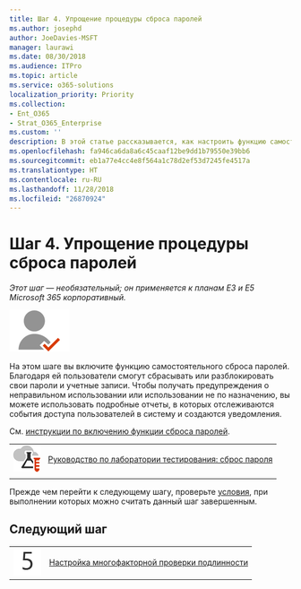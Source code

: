 ```yaml
---
title: Шаг 4. Упрощение процедуры сброса паролей
ms.author: josephd
author: JoeDavies-MSFT
manager: laurawi
ms.date: 08/30/2018
ms.audience: ITPro
ms.topic: article
ms.service: o365-solutions
localization_priority: Priority
ms.collection:
- Ent_O365
- Strat_O365_Enterprise
ms.custom: ''
description: В этой статье рассказывается, как настроить функцию самостоятельного сброса паролей для Azure AD.
ms.openlocfilehash: fa946ca6da8a6c45caaf12be9dd1b79550e39bb6
ms.sourcegitcommit: eb1a77e4cc4e8f564a1c78d2ef53d7245fe4517a
ms.translationtype: HT
ms.contentlocale: ru-RU
ms.lasthandoff: 11/28/2018
ms.locfileid: "26870924"
---
```

# <a name="step-4-simplify-password-resets"></a>Шаг 4. Упрощение процедуры сброса паролей

*Этот шаг — необязательный; он применяется к планам E3 и E5 Microsoft 365 корпоративный.*

![](./media/deploy-foundation-infrastructure/identity_icon-small.png)

На этом шаге вы включите функцию самостоятельного сброса паролей. Благодаря ей пользователи смогут сбрасывать или разблокировать свои пароли и учетные записи. Чтобы получать предупреждения о неправильном использовании или использовании не по назначению, вы можете использовать подробные отчеты, в которых отслеживаются события доступа пользователей в систему и создаются уведомления.

См. [инструкции по включению функции сброса паролей](https://docs.microsoft.com/azure/active-directory/active-directory-passwords-best-practices).

|||
|:-------|:-----|
|![Руководства по лаборатории тестирования для облака Майкрософт](media/m365-enterprise-test-lab-guides/cloud-tlg-icon-small.png)| [Руководство по лаборатории тестирования: сброс пароля](password-reset-m365-ent-test-environment.md) |
|||


Прежде чем перейти к следующему шагу, проверьте [условия](identity-exit-criteria.md#crit-identity-pw-reset), при выполнении которых можно считать данный шаг завершенным.

## <a name="next-step"></a>Следующий шаг

|||
|:-------|:-----|
|![](./media/stepnumbers/Step5.png)| [Настройка многофакторной проверки подлинности](identity-multi-factor-authentication.md) |


